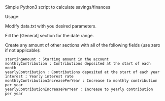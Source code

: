 Simple Python3 script to calculate savings/finances

Usage:

Modify data.txt with you desired parameters.

Fill the \[General\] section for the date range.

Create any amount of other sections with all of the following fields (use zero if not applicable):

    startingAmount : Starting amount in the account
    monthlyContribution : Contributions deposited at the start of each month
    yearlyContribution : Contributions deposited at the start of each year
    interest : Yearly interest rate
    monthlyContributionIncreasePerYear : Increase to monthly contribution per year
    yearlyContributionIncreasePerYear : Increase to yearly contribution per year
